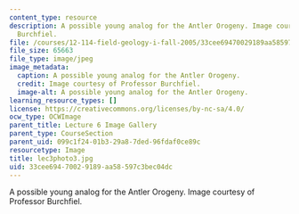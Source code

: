 ```yaml
---
content_type: resource
description: A possible young analog for the Antler Orogeny. Image courtesy of Professor
  Burchfiel.
file: /courses/12-114-field-geology-i-fall-2005/33cee69470029189aa58597c3bec04dc_lec3photo3.jpg
file_size: 65663
file_type: image/jpeg
image_metadata:
  caption: A possible young analog for the Antler Orogeny.
  credit: Image courtesy of Professor Burchfiel.
  image-alt: A possible young analog for the Antler Orogeny.
learning_resource_types: []
license: https://creativecommons.org/licenses/by-nc-sa/4.0/
ocw_type: OCWImage
parent_title: Lecture 6 Image Gallery
parent_type: CourseSection
parent_uid: 099c1f24-01b3-29a8-7ded-96fdaf0ce89c
resourcetype: Image
title: lec3photo3.jpg
uid: 33cee694-7002-9189-aa58-597c3bec04dc
---
```

A possible young analog for the Antler Orogeny. Image courtesy of Professor Burchfiel.